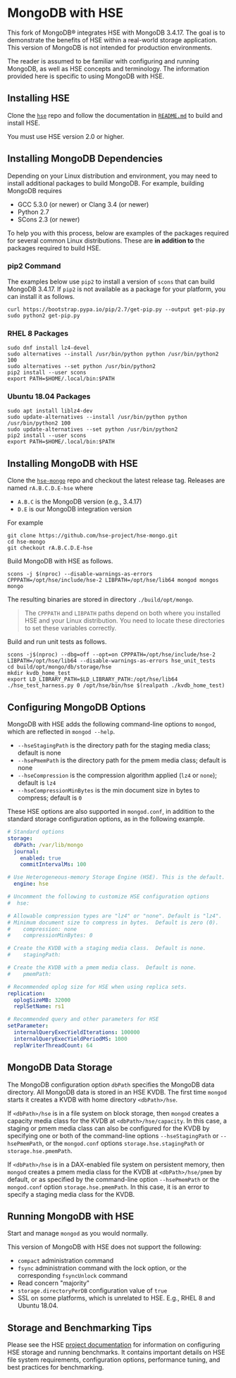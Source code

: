 # MongoDB with HSE

This fork of MongoDB&reg; integrates HSE with MongoDB 3.4.17.  The goal is
to demonstrate the benefits of HSE within a real-world storage application.
This version of MongoDB is not intended for production environments.

The reader is assumed to be familiar with configuring and running MongoDB,
as well as HSE concepts and terminology.
The information provided here is specific to using MongoDB with HSE.


## Installing HSE

Clone the [`hse`](https://github.com/hse-project/hse) repo
and follow the documentation in
[`README.md`](https://github.com/hse-project/hse/blob/master/README.md)
to build and install HSE.

You must use HSE version 2.0 or higher.


## Installing MongoDB Dependencies

Depending on your Linux distribution and environment, you may need to
install additional packages to build MongoDB.
For example, building MongoDB requires

* GCC 5.3.0 (or newer) or Clang 3.4 (or newer)
* Python 2.7
* SCons 2.3 (or newer)

To help you with this process, below are examples of the packages required
for several common Linux distributions.  These are **in addition to**
the packages required to build HSE.

### pip2 Command

The examples below use `pip2` to install a version of `scons` that can
build MongoDB 3.4.17.  If `pip2` is not available as a package for your
platform, you can install it as follows.

```shell
curl https://bootstrap.pypa.io/pip/2.7/get-pip.py --output get-pip.py
sudo python2 get-pip.py
```

### RHEL 8 Packages

```shell
sudo dnf install lz4-devel
sudo alternatives --install /usr/bin/python python /usr/bin/python2 100
sudo alternatives --set python /usr/bin/python2
pip2 install --user scons
export PATH=$HOME/.local/bin:$PATH
```

### Ubuntu 18.04 Packages

```shell
sudo apt install liblz4-dev
sudo update-alternatives --install /usr/bin/python python /usr/bin/python2 100
sudo update-alternatives --set python /usr/bin/python2
pip2 install --user scons
export PATH=$HOME/.local/bin:$PATH
```


## Installing MongoDB with HSE

Clone the [`hse-mongo`](https://github.com/hse-project/hse-mongo) repo
and checkout the latest release tag.  Releases are named `rA.B.C.D.E-hse` where

* `A.B.C` is the MongoDB version (e.g., 3.4.17)
* `D.E` is our MongoDB integration version

For example

```shell
git clone https://github.com/hse-project/hse-mongo.git
cd hse-mongo
git checkout rA.B.C.D.E-hse
```

Build MongoDB with HSE as follows.

```shell
scons -j $(nproc) --disable-warnings-as-errors CPPPATH=/opt/hse/include/hse-2 LIBPATH=/opt/hse/lib64 mongod mongos mongo
```

The resulting binaries are stored in directory `./build/opt/mongo`.

> The `CPPPATH` and `LIBPATH` paths depend on both where you installed HSE
> and your Linux distribution.  You need to locate these directories to
> set these variables correctly.

Build and run unit tests as follows.

```shell
scons -j$(nproc) --dbg=off --opt=on CPPPATH=/opt/hse/include/hse-2 LIBPATH=/opt/hse/lib64 --disable-warnings-as-errors hse_unit_tests
cd build/opt/mongo/db/storage/hse
mkdir kvdb_home_test
export LD_LIBRARY_PATH=$LD_LIBRARY_PATH:/opt/hse/lib64
./hse_test_harness.py 0 /opt/hse/bin/hse $(realpath ./kvdb_home_test)
```

## Configuring MongoDB Options

MongoDB with HSE adds the following command-line options to `mongod`,
which are reflected in `mongod --help`.

* `--hseStagingPath` is the directory path for the staging media class; default is none
* `--hsePmemPath` is the directory path for the pmem media class; default is none
* `--hseCompression` is the compression algorithm applied (`lz4` or `none`); default is `lz4`
* `--hseCompressionMinBytes` is the min document size in bytes to compress; default is `0`

These HSE options are also supported in `mongod.conf`, in addition
to the standard storage configuration options, as in the following example.

```yaml
# Standard options
storage:
  dbPath: /var/lib/mongo
  journal:
    enabled: true
    commitIntervalMs: 100

# Use Heterogeneous-memory Storage Engine (HSE). This is the default.
  engine: hse

# Uncomment the following to customize HSE configuration options
#  hse:

# Allowable compression types are "lz4" or "none". Default is "lz4".
# Minimum document size to compress in bytes.  Default is zero (0).
#    compression: none
#    compressionMinBytes: 0

# Create the KVDB with a staging media class.  Default is none.
#    stagingPath:

# Create the KVDB with a pmem media class.  Default is none.
#    pmemPath:

# Recommended oplog size for HSE when using replica sets.
replication:
  oplogSizeMB: 32000
  replSetName: rs1

# Recommended query and other parameters for HSE
setParameter:
  internalQueryExecYieldIterations: 100000
  internalQueryExecYieldPeriodMS: 1000
  replWriterThreadCount: 64
```

## MongoDB Data Storage

The MongoDB configuration option `dbPath` specifies the MongoDB data directory.
All MongoDB data is stored in an HSE KVDB.
The first time `mongod` starts it creates a KVDB with home directory
`<dbPath>/hse`.

If `<dbPath>/hse` is in a file system on block storage, then `mongod` creates
a capacity media class for the KVDB at `<dbPath>/hse/capacity`.
In this case, a staging or pmem media class can also be configured for the
KVDB by specifying one or both of the command-line options `--hseStagingPath`
or `--hsePmemPath`, or the `mongod.conf` options `storage.hse.stagingPath` or
`storage.hse.pmemPath`.

If `<dbPath>/hse` is in a DAX-enabled file system on persistent memory, then
`mongod` creates a pmem media class for the KVDB at `<dbPath>/hse/pmem`
by default, or as specified by the command-line option `--hsePmemPath` or the
`mongod.conf` option `storage.hse.pmemPath`.
In this case, it is an error to specify a staging media class for the KVDB.


## Running MongoDB with HSE

Start and manage `mongod` as you would normally.

This version of MongoDB with HSE does not support the following:

* `compact` administration command
* `fsync` administration command with the lock option, or the
corresponding `fsyncUnlock` command
* Read concern "majority"
* `storage.directoryPerDB` configuration value of `true`
* SSL on some platforms, which is unrelated to HSE.  E.g., RHEL 8 and
Ubuntu 18.04.


## Storage and Benchmarking Tips

Please see the HSE [project documentation](https://hse-project.github.io/)
for information on configuring HSE storage and running benchmarks.
It contains important details on HSE file system requirements, configuration
options, performance tuning, and best practices for benchmarking.
